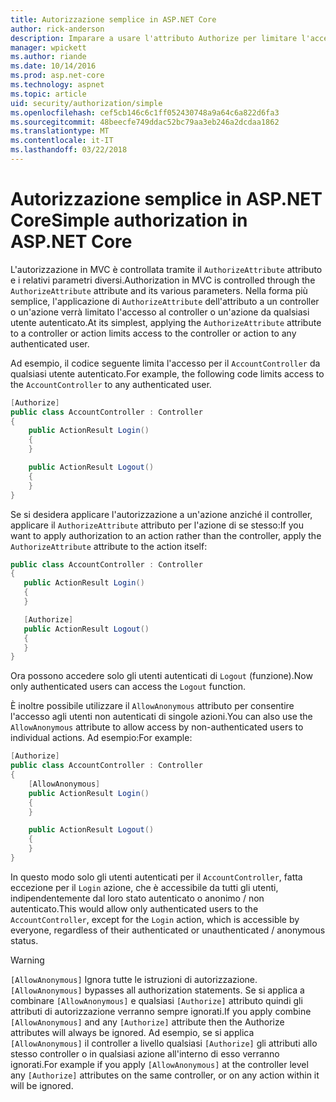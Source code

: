 ```yaml
---
title: Autorizzazione semplice in ASP.NET Core
author: rick-anderson
description: Imparare a usare l'attributo Authorize per limitare l'accesso alle azioni e controller di ASP.NET Core.
manager: wpickett
ms.author: riande
ms.date: 10/14/2016
ms.prod: asp.net-core
ms.technology: aspnet
ms.topic: article
uid: security/authorization/simple
ms.openlocfilehash: cef5cb146c6c1ff052430748a9a64c6a822d6fa3
ms.sourcegitcommit: 48beecfe749ddac52bc79aa3eb246a2dcdaa1862
ms.translationtype: MT
ms.contentlocale: it-IT
ms.lasthandoff: 03/22/2018
---
```

# <a name="simple-authorization-in-aspnet-core"></a><span data-ttu-id="6e522-103">Autorizzazione semplice in ASP.NET Core</span><span class="sxs-lookup"><span data-stu-id="6e522-103">Simple authorization in ASP.NET Core</span></span>

<a name="security-authorization-simple"></a>

<span data-ttu-id="6e522-104">L'autorizzazione in MVC è controllata tramite il `AuthorizeAttribute` attributo e i relativi parametri diversi.</span><span class="sxs-lookup"><span data-stu-id="6e522-104">Authorization in MVC is controlled through the `AuthorizeAttribute` attribute and its various parameters.</span></span> <span data-ttu-id="6e522-105">Nella forma più semplice, l'applicazione di `AuthorizeAttribute` dell'attributo a un controller o un'azione verrà limitato l'accesso al controller o un'azione da qualsiasi utente autenticato.</span><span class="sxs-lookup"><span data-stu-id="6e522-105">At its simplest, applying the `AuthorizeAttribute` attribute to a controller or action limits access to the controller or action to any authenticated user.</span></span>

<span data-ttu-id="6e522-106">Ad esempio, il codice seguente limita l'accesso per il `AccountController` da qualsiasi utente autenticato.</span><span class="sxs-lookup"><span data-stu-id="6e522-106">For example, the following code limits access to the `AccountController` to any authenticated user.</span></span>

```csharp
[Authorize]
public class AccountController : Controller
{
    public ActionResult Login()
    {
    }

    public ActionResult Logout()
    {
    }
}
```

<span data-ttu-id="6e522-107">Se si desidera applicare l'autorizzazione a un'azione anziché il controller, applicare il `AuthorizeAttribute` attributo per l'azione di se stesso:</span><span class="sxs-lookup"><span data-stu-id="6e522-107">If you want to apply authorization to an action rather than the controller, apply the `AuthorizeAttribute` attribute to the action itself:</span></span>

```csharp
public class AccountController : Controller
{
   public ActionResult Login()
   {
   }

   [Authorize]
   public ActionResult Logout()
   {
   }
}
```

<span data-ttu-id="6e522-108">Ora possono accedere solo gli utenti autenticati di `Logout` (funzione).</span><span class="sxs-lookup"><span data-stu-id="6e522-108">Now only authenticated users can access the `Logout` function.</span></span>

<span data-ttu-id="6e522-109">È inoltre possibile utilizzare il `AllowAnonymous` attributo per consentire l'accesso agli utenti non autenticati di singole azioni.</span><span class="sxs-lookup"><span data-stu-id="6e522-109">You can also use the `AllowAnonymous` attribute to allow access by non-authenticated users to individual actions.</span></span> <span data-ttu-id="6e522-110">Ad esempio:</span><span class="sxs-lookup"><span data-stu-id="6e522-110">For example:</span></span>

```csharp
[Authorize]
public class AccountController : Controller
{
    [AllowAnonymous]
    public ActionResult Login()
    {
    }

    public ActionResult Logout()
    {
    }
}
```

<span data-ttu-id="6e522-111">In questo modo solo gli utenti autenticati per il `AccountController`, fatta eccezione per il `Login` azione, che è accessibile da tutti gli utenti, indipendentemente dal loro stato autenticato o anonimo / non autenticato.</span><span class="sxs-lookup"><span data-stu-id="6e522-111">This would allow only authenticated users to the `AccountController`, except for the `Login` action, which is accessible by everyone, regardless of their authenticated or unauthenticated / anonymous status.</span></span>

>[!WARNING]
> <span data-ttu-id="6e522-112">`[AllowAnonymous]` Ignora tutte le istruzioni di autorizzazione.</span><span class="sxs-lookup"><span data-stu-id="6e522-112">`[AllowAnonymous]` bypasses all authorization statements.</span></span> <span data-ttu-id="6e522-113">Se si applica a combinare `[AllowAnonymous]` e qualsiasi `[Authorize]` attributo quindi gli attributi di autorizzazione verranno sempre ignorati.</span><span class="sxs-lookup"><span data-stu-id="6e522-113">If you apply combine `[AllowAnonymous]` and any `[Authorize]` attribute then the Authorize attributes will always be ignored.</span></span> <span data-ttu-id="6e522-114">Ad esempio, se si applica `[AllowAnonymous]` il controller a livello qualsiasi `[Authorize]` gli attributi allo stesso controller o in qualsiasi azione all'interno di esso verranno ignorati.</span><span class="sxs-lookup"><span data-stu-id="6e522-114">For example if you apply `[AllowAnonymous]` at the controller level any `[Authorize]` attributes on the same controller, or on any action within it will be ignored.</span></span>
